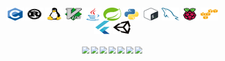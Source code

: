 <div style="display: inline_block" align="center"><br>
  <img align="center" alt="coffee-c" height="30" width="40" src="https://raw.githubusercontent.com/devicons/devicon/master/icons/c/c-original.svg">
  <img align="center" alt="coffee-rust" height="30" width="40" src="https://raw.githubusercontent.com/devicons/devicon/master/icons/rust/rust-plain.svg">
  <img align="center" alt="coffee-linux" height="30" width="40" src="https://raw.githubusercontent.com/devicons/devicon/master/icons/linux/linux-original.svg">
  <img align="center" alt="coffee-vim" height="30" width="40" src="https://raw.githubusercontent.com/devicons/devicon/master/icons/vim/vim-original.svg">
  <img align="center" alt="coffee-java" height="30" width="40" src="https://raw.githubusercontent.com/devicons/devicon/master/icons/java/java-original.svg">
  <img align="center" alt="coffee-java" height="30" width="40" src="https://raw.githubusercontent.com/devicons/devicon/master/icons/spring/spring-original.svg">
  <img align="center" alt="coffee-python" height="30" width="40" src="https://raw.githubusercontent.com/devicons/devicon/master/icons/python/python-original.svg">
  <img align="center" alt="coffee-bash" height="30" width="40" src="https://raw.githubusercontent.com/devicons/devicon/master/icons/bash/bash-original.svg">
  <img align="center" alt="coffee-mysql" height="30" width="40" src="https://raw.githubusercontent.com/devicons/devicon/master/icons/mysql/mysql-original.svg">
  <img align="center" alt="coffee-mysql" height="30" width="40" src="https://raw.githubusercontent.com/devicons/devicon/master/icons/raspberrypi/raspberrypi-original.svg">
  <img align="center" alt="coffee-mysql" height="30" width="40" src="https://raw.githubusercontent.com/devicons/devicon/master/icons/amazonwebservices/amazonwebservices-original.svg">
  <img align="center" alt="coffee-flutter" height="30" width="40" src="https://raw.githubusercontent.com/devicons/devicon/master/icons/flutter/flutter-original.svg">
  <img align="center" alt="coffee-unity" height="30" width="40" src="https://raw.githubusercontent.com/devicons/devicon/master/icons/unity/unity-original.svg">
</div>

  ##

<div align="center">
  <a href="https://steamcommunity.com/profiles/76561199068253762/" target="_blank"><img src="https://img.shields.io/badge/Steam-090909?style=for-the-badge&logo=steam&logoColor=a087ea" target="_blank"></a>
  <a href="https://img.shields.io/badge/ID:%20leo--andrade-MAIL:%20chown.coffee@kakao.com-746ab0" target="_blank"><img src="https://img.shields.io/badge/Kakao%20Talk-090909?style=for-the-badge&logo=kakaotalk&logoColor=a087ea" target="_blank"></a>
  <a href="https://www.linkedin.com/in/leo-andrade/" target="_blank"><img src="https://img.shields.io/badge/-LinkedIn-%23090909?style=for-the-badge&logo=linkedin&logoColor=a087ea" target="_blank"></a>
  <a href = "mailto:chown.leonardo@protonmail.com"><img src="https://img.shields.io/badge/ProtonMail-090909?style=for-the-badge&logo=protonmail&logoColor=a087ea" target="_blank"></a>
 <a href="https://discordapp.com/users/594237205522808834" target="_blank"><img src="https://img.shields.io/badge/Discord-090909?style=for-the-badge&logo=discord&logoColor=a087ea" target="_blank"></a>
  <a href="https://www.instagram.com/chown.coffee/" target="_blank"><img src="https://img.shields.io/badge/Instagram-090909?style=for-the-badge&logo=instagram&logoColor=a087ea" target="_blank"></a>
  <a href="https://www.reddit.com/user/chown_iwa" target="_blank"><img src="https://img.shields.io/badge/Reddit-090909?style=for-the-badge&logo=reddit&logoColor=a087ea" target="_blank"></a>
</div>
